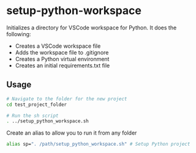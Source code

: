 # setup-python-workspace

Initializes a directory for VSCode workspace for Python. It does the following:

* Creates a VSCode workspace file
* Adds the workspace file to .gitignore
* Creates a Python virtual environment
* Creates an initial requirements.txt file



## Usage
```bash
# Navigate to the folder for the new project
cd test_project_folder

# Run the sh script
. ../setup_python_workspace.sh
```

Create an alias to allow you to run it from any folder

```bash
alias sp=". /path/setup_python_workspace.sh" # Setup Python project
```